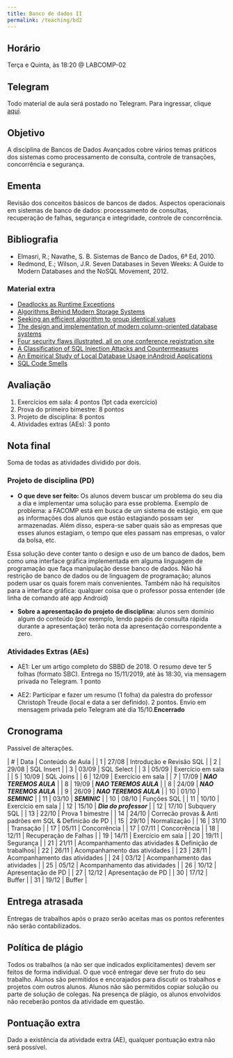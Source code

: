 ```yaml
---
title: Banco de dados II
permalink: /teaching/bd2
---
```


## Horário

Terça e Quinta, às 18:20 @ LABCOMP-02

## Telegram

Todo material de aula será postado no Telegram. Para ingressar, clique [aqui](https://t.me/joinchat/GeSB2Q1EkH1cl53aZqJVSw).

## Objetivo

A disciplina de Bancos de Dados Avançados cobre vários temas práticos dos sistemas como processamento de consulta, controle de transações, concorrência e segurança.


## Ementa

Revisão dos conceitos básicos de bancos de dados. Aspectos operacionais em sistemas de banco de dados: processamento de consultas, recuperação de falhas, segurança e integridade, controle de concorrência.


## Bibliografia

- Elmasri, R.; Navathe, S. B. Sistemas de Banco de Dados, 6ª Ed, 2010.
- Redmond, E.; Wilson, J.R. Seven Databases in Seven Weeks: A Guide to Modern Databases and the NoSQL Movement, 2012.

### Material extra

- [Deadlocks as Runtime Exceptions](https://sites.google.com/a/cin.ufpe.br/castor/sblp_2015_submitted.pdf)
- [Algorithms Behind Modern Storage Systems](https://cacm.acm.org/magazines/2018/8/229762-algorithms-behind-modern-storage-systems/fulltext)
- [Seeking an efficient algorithm to group identical values](https://lemire.me/blog/2008/05/01/i-am-seeking-an-efficient-algorithm-to-group-identical-values-in-an-array/)
- [The design and implementation of modern column-oriented database systems](https://blog.acolyer.org/2018/09/26/the-design-and-implementation-of-modern-column-oriented-database-systems/)
- [Four security flaws illustrated, all on one conference registration site](http://andreas-zeller.blogspot.com/2016/04/how-i-twice-hacked-conference.html)
- [A Classification of SQL Injection Attacks and Countermeasures](https://pdfs.semanticscholar.org/81a5/02b52485e52713ccab6d260f15871c2acdcb.pdf)
- [An Empirical Study of Local Database Usage inAndroid Applications](http://www-scf.usc.edu/~jgui/papers/icsme2017.pdf)
- [SQL Code Smells](https://www.red-gate.com/simple-talk/sql/t-sql-programming/sql-code-smells/)

## Avaliação

1. Exercícios em sala: 4 pontos (1pt cada exercício)
2. Prova do primeiro bimestre: 8 pontos
3. Projeto de disciplina: 8 pontos
4. Atividades extras (AEs): 3 ponto

## Nota final

Soma de todas as atividades dividido por dois.

### Projeto de disciplina (PD)

- **O que deve ser feito:** Os alunos devem buscar um problema do seu dia a dia e implementar uma solução para esse problema. Exemplo de problema: a FACOMP está em busca de um sistema de estágio, em que as informações dos alunos que estão estagiando possam ser armazenadas. Além disso, espera-se saber quais são as empresas que esses alunos estagiam, o tempo que eles passam nas empresas, o valor da bolsa, etc.

Essa solução deve conter tanto o design e uso de um banco de dados, bem como uma interface gráfica implementada em alguma linguagem de programação que faça manipulação desse banco de dados. Não há restrição de banco de dados ou de linguagem de programação; alunos podem usar os quais forem mais convenientes. Também não há requisitos para a interface gráfica: qualquer coisa que o professor possa entender (de linha de comando até app Android)

- **Sobre a apresentação do projeto de disciplina:** alunos sem domínio algum do conteúdo (por exemplo, lendo papéis de consulta rápida durante a apresentação) terão nota da apresentação correspondente a zero.

### Atividades Extras (AEs)

- AE1: Ler um artigo completo do SBBD de 2018. O resumo deve ter 5 folhas (formato SBC). Entrega no 15/11/2019, até às 18:30, via mensagem privada no Telegram. 1 ponto

- AE2: Participar e fazer um resumo (1 folha) da palestra do professor Christoph Treude (local e data a ser definido). 2 pontos. Envio em mensagem privada pelo Telegram até dia 15/10.**Encerrado**

## Cronograma

Passível de alterações.

| # | Data  | Conteúdo de Aula              |
| 1 | 27/08 | Introdução e Revisão SQL      |
| 2 | 29/08 | SQL Insert                    |
| 3 | 03/09 | SQL Select                    |
| 3 | 05/09 | Exercício em sala             |
| 5 | 10/09 | SQL Joins                     |
| 6 | 12/09 | Exercício em sala             |
| 7 | 17/09 | ***NAO TEREMOS AULA***        |
| 8 | 19/09 | ***NAO TEREMOS AULA***        |
| 8 | 24/09 | ***NAO TEREMOS AULA***        |
| 9 | 26/09 | ***NAO TEREMOS AULA***        |
| 10 | 01/10 | ***SEMINIC***                |
| 11 | 03/10 | ***SEMINIC***                |
| 10 | 08/10 | Funções SQL                  |
| 11 | 10/10 | Exercício em sala            |
| 12 | 15/10 | ***Dia do professor***       |
| 12 | 17/10 | Subquery SQL                 |
| 13 | 22/10 | Prova 1 bimestre             |
| 14 | 24/10 | Correcão provas & Anti padrões em SQL & Definicão de PD  |
| 15 | 29/10 | Normalização                 |
| 16 | 31/10 | Transação                    |
| 17 | 05/11 | Concorrência                 |
| 17 | 07/11 | Concorrência                 |
| 18 | 12/11 | Recuperação de Falhas        |
| 19 | 14/11 | Exercício em sala            |
| 20 | 19/11 | Segurança                    |
| 21 | 21/11 | Acompanhamento das atividades & Definição de trabalhos|
| 22 | 26/11 | Acompanhamento das atividades |
| 23 | 28/11 | Acompanhamento das atividades |
| 24 | 03/12 | Acompanhamento das atividades |
| 25 | 05/12 | Acompanhamento das atividades |
| 26 | 10/12 | Apresentação de PD |
| 27 | 12/12 | Apresentação de PD |
| 30 | 17/12 | Buffer |
| 31 | 19/12 | Buffer |

## Entrega atrasada

Entregas de trabalhos após o prazo serão aceitas mas os pontos referentes não serão contabilizados.

## Política de plágio

Todos os trabalhos (a não ser que indicados explicitamentes) devem ser feitos de forma individual. O que você entregar deve ser fruto do seu trabalho. Alunos são permitidos e encorajados para discutir os trabalhos e projetos com outros alunos. Alunos não são permitidos copiar solução ou parte de solução de colegas. Na presença de plágio, os alunos envolvidos não receberão pontos da atividade em questão.

## Pontuação extra

Dado a existência da atividade extra (AE), qualquer pontuação extra não será possível.
